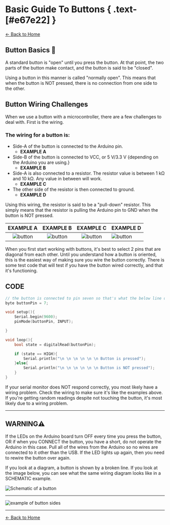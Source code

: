 # Basic Guide To Buttons { .text-[#e67e22] }

[← Back to Home](../index.md)

## Button Basics 🔲

A standard button is "open" until you press the button. At that point, the two parts of the button make contact, and the button is said to be "closed".

Using a button in this manner is called "normally open". This means that when the button is NOT pressed, there is no connection from one side to the other.

## Button Wiring Challenges

When we use a button with a microcontroller, there are a few challenges to deal with. First is the wiring.

### The wiring for a button is:

* Side-A of the button is connected to the Arduino pin.
  * **EXAMPLE A**
* Side-B of the button is connected to VCC, or 5 V/3.3 V {depending on the Arduino you are using.}
  * **EXAMPLE B**
* Side-A is also connected to a resistor. The resistor value is between 1 kΩ and 10 kΩ. Any value in between will work.
  * **EXAMPLE C**
* The other side of the resistor is then connected to ground.
  * **EXAMPLE D**

Using this wiring, the resistor is said to be a "pull-down" resistor. This simply means that the resistor is pulling the Arduino pin to GND when the button is NOT pressed.

|                             EXAMPLE A                              |                                  EXAMPLE B                                   |                                  EXAMPLE C                                  | EXAMPLE D                                                                       |
| :----------------------------------------------------------------: | :--------------------------------------------------------------------------: | :-------------------------------------------------------------------------: | ------------------------------------------------------------------------------- |
| ![button](../../assets/images/buttons/button-1A.png "Example A - Side-A connected to Arduino pin") | ![button](../../assets/images/buttons/button-1B.png "Example B - Side-B connected to VCC") | ![button](../../assets/images/buttons/button-1C.png "Example C - Side-A connected to resistor") | ![button](../../assets/images/buttons/button-1D.png "Example D - Resistor connected to ground") |

When you first start working with buttons, it's best to select 2 pins that are diagonal from each other. Until you understand how a button is oriented, this is the easiest way of making sure you wire the button correctly. There is some test code that will test if you have the button wired correctly, and that it's functioning.

## CODE

```cpp
// the button is connected to pin seven so that's what the below line does.
byte buttonPin = 7;

void setup(){
    Serial.begin(9600);
    pinMode(buttonPin, INPUT);

}

void loop(){
    bool state = digitalRead(buttonPin);

    if (state == HIGH){
        Serial.println("\n \n \n \n \n \n Button is pressed");
    }else{
        Serial.println("\n \n \n \n \n \n Button is NOT pressed");
    }
}
```

If your serial monitor does NOT respond correctly, you most likely have a wiring problem. Check the wiring to make sure it's like the examples above. If you're getting random readings despite not touching the button, it's most likely due to a wiring problem.

---

## **WARNING**⚠️

If the LEDs on the Arduino board turn OFF every time you press the button, OR if when you CONNECT the button, you have a short, do not operate the Arduino in this case. Pull all of the wires from the Arduino so no wires are connected to it other than the USB. If the LED lights up again, then you need to rewire the button over again.

If you look at a diagram, a button is shown by a broken line. If you look at the image below, you can see what the same wiring diagram looks like in a SCHEMATIC example.

![Schematic of a button](../../assets/images/buttons/buttonSchmatic.png "schematic of a button")

---

![example of button sides](../../assets/images/buttons/button-A.png "example of the sides of a button")

---

[← Back to Home](../index.md)